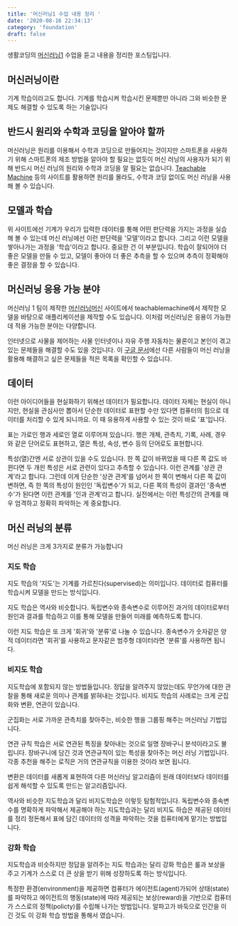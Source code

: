 ```yaml
---
title: '머신러닝1 수업 내용 정리 '
date: '2020-08-16 22:34:13'
category: 'foundation'
draft: false
---
```


생활코딩의 [머신러닝1](https://opentutorials.org/module/4916) 수업을 듣고 내용을 정리한 포스팅입니다.

## 머신러닝이란

기계 학습이라고도 합니다. 기계를 학습시켜 학습시킨 문제뿐만 아니라 그와 비슷한 문제도 해결할 수 있도록 하는 기술입니다

## 반드시 원리와 수학과 코딩을 알아야 할까

머신러닝은 원리를 이용해서 수학과 코딩으로 만들어지는 것이지만 스마트폰을 사용하기 위해 스마트폰의 제조 방법을 알아야 할 필요는 없듯이 머신 러닝의 사용자가 되기 위해 반드시 머신 러닝의 원리와 수학과 코딩을 알 필요는 없습니다. [Teachable Machine](https://teachablemachine.withgoogle.com/) 등의 사이트를 활용하면 원리를 몰라도, 수학과 코딩 없이도 머신 러닝을 사용해 볼 수 있습니다.

## 모델과 학습

위 사이트에선 기계가 우리가 입력한 데이터를 통해 어떤 판단력을 가지는 과정을 실습해 볼 수 있는데 머신 러닝에선 이런 판단력을 '모델'이라고 합니다. 그리고 이런 모델을 쌓아나가는 과정을 '학습'이라고 합니다. 중요한 건 이 부분입니다. 학습이 잘되어야 더 좋은 모델을 만들 수 있고, 모델이 좋아야 더 좋은 추측을 할 수 있으며 추측이 정확해야 좋은 결정을 할 수 있습니다.

## 머신러닝 응용 가능 분야

머신러닝 1 팀이 제작한 [머신러닝머신](https://ml-app.yah.ac/) 사이트에서 teachablemachine에서 제작한 모델을 바탕으로 애플리케이션을 제작할 수도 있습니다. 이처럼 머신러닝은 응용이 가능한데 적용 가능한 분야는 다양합니다.

인터넷으로 사물을 제어하는 사물 인터넷이나 자유 주행 자동차는 물론이고 본인이 겪고 있는 문제들을 해결할 수도 있을 것입니다. 이 [구글 문서](https://docs.google.com/spreadsheets/d/1mdCb-xRYBAsAOeiC7miyQgcMqVzCpg_67OmfdGRvVAY/edit#gid=1139916340)에선 다른 사람들이 머신 러닝을 활용해 해결하고 싶은 문제들을 적은 목록을 확인할 수 있습니다.

## 데이터

이런 아이디어들을 현실화하기 위해선 데이터가 필요합니다. 데이터 자체는 현실이 아니지만, 현실을 관심사만 뽑아서 단순한 데이터로 표현할 수만 있다면 컴퓨터의 힘으로 데이터를 처리할 수 있게 되니까요. 이 때 유용하게 사용할 수 있는 것이 바로 '표'입니다.

표는 가로인 행과 세로인 열로 이루어져 있습니다. 행은 개체, 관측치, 기록, 사례, 경우와 같은 단어로도 표현하고, 열은 특성, 속성, 변수 등의 단어로도 표현합니다.

특성(열)간엔 서로 상관이 있을 수도 있습니다. 한 쪽 값이 바뀌었을 때 다른 쪽 값도 바뀐다면 두 개읜 특성은 서로 관련이 있다고 추측할 수 있습니다. 이런 관계를 '상관 관계'라고 합니다. 그런데 이게 단순한 '상관 관계'를 넘어서 한 쪽이 변해서 다른 쪽 값이 변하면, 즉 한 쪽의 특성이 원인인 '독립변수'가 되고, 다른 쪽의 특성이 결과인 '종속변수'가 된다면 이런 관계를 '인과 관계'라고 합니다. 실전에서는 이런 특성간의 관계를 매우 엄격하고 정확히 파악하는 게 중요합니다.

## 머신 러닝의 분류

머신 러닝은 크게 3가지로 분류가 가능합니다

### 지도 학습

지도 학습의 '지도'는 기계를 가르친다(supervised)는 의미입니다. 데이터로 컴퓨터를 학습시켜 모델을 만드는 방식입니다.

지도 학습은 역사와 비슷합니다. 독립변수와 종속변수로 이루어진 과거의 데이터로부터 원인과 결과를 학습하고 이를 통해 모델을 만들어 미래를 예측하도록 합니다.

이런 지도 학습은 또 크게 '회귀'와 '분류'로 나눌 수 있습니다. 종속변수가 숫자같은 양적 데이터라면 '회귀'를 사용하고 문자같은 범주형 데이터라면 '분류'를 사용하면 됩니다.

### 비지도 학습

지도학습에 포함되지 않는 방법들입니다. 정답을 알려주지 않았는데도 무언가에 대한 관찰을 통해 새로운 의미나 관계를 밝혀내는 것입니다. 비지도 학습의 사례로는 크게 군집화와 변환, 연관이 있습니다.

군집화는 서로 가까운 관측치를 찾아주는, 비슷한 행을 그룹핑 해주는 머신러닝 기법입니다.

연관 규칙 학습은 서로 연관된 특징을 찾아내는 것으로 일명 장바구니 분석이라고도 불립니다. 장바구니에 담긴 것과 연관규칙이 있는 특성을 찾아주는 머신 러닝 기법입니다. 각종 추천을 해주는 로직은 거의 연관규칙을 이용한 것이라 보면 됩니다.

변환은 데이터를 새롭게 표현하여 다른 머신러닝 알고리즘이 원래 데이터보다 데이터를 쉽게 해석할 수 있도록 만드는 알고리즘입니다.

역사와 비슷한 지도학습과 달리 비지도학습은 이렇듯 탐험적입니다. 독립변수와 종속변수를 명확하게 파악해서 제공해야 하는 지도학습과는 달리 비지도 하습은 제공된 데이터를 정리 정돈해서 표에 담긴 데이터의 성격을 파악하는 것을 컴퓨터에게 맡기는 방법입니다.

### 강화 학습

지도학습과 비슷하지만 정답을 알려주는 지도 학습과는 달리 강화 학습은 룰과 보상을 주고 기계가 스스로 더 큰 상을 받기 위해 성장하도록 하는 방식입니다.

특정한 환경(environment)을 제공하면 컴퓨터가 에이전트(agent)가되어 상태(state)를 파악하고 에이전트의 행동(state)에 따라 제공되는 보상(reward)을 기반으로 컴퓨터가 스스로의 정책(policty)를 수립해 나가는 방법입니다. 알파고가 바둑으로 인간을 이긴 것도 이 강화 학습 방법을 통해서 였습니다.

